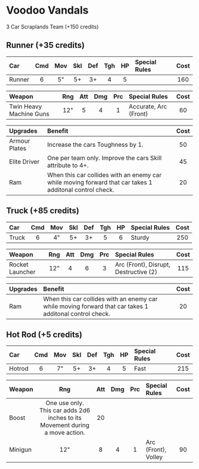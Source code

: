 # Voodoo Vandals

3 Car Scraplands Team (+150 credits)

## Runner (+35 credits)

| Car                | Cmd | Mov | Skl | Def | Tgh | HP  | Special Rules         | Cost   |
| :----------------- | :-: | :-: | :-: | :-: | :-: | :-: | :---------------------| :----: |
| Runner             |  6  |  5" |  5+ |  3+ |  4  |  5  |                       | 160    |

| Weapon                    | Rng | Att | Dmg | Prc | Special Rules                         | Cost   |
| :------------------------ | :-: | :-: | :-: | :-: | :------------------------------------ | :----: |
| Twin Heavy Machine Guns   | 12" | 5   |  4  |  1  | Accurate, Arc (Front)                 | 60     |

| Upgrades  | Benefit | Cost   |
| :-------- | :------ | :----: |
| Armour Plates | Increase the cars Toughness by 1. | 50 |
| Elite Driver | One per team only. Improve the cars Skill attribute to 4+. | 45 |
| Ram | When this car collides with an enemy car while moving forward that car takes 1 additonal control check. | 20 |

## Truck (+85 credits)

| Car                | Cmd | Mov | Skl | Def | Tgh | HP  | Special Rules         | Cost   |
| :----------------- | :-: | :-: | :-: | :-: | :-: | :-: | :---------------------| :----: |
| Truck              |  6  |  4" |  5+ |  3+ |  5  |  6  | Sturdy                | 250    |

| Weapon                    | Rng | Att | Dmg | Prc | Special Rules                         | Cost   |
| :------------------------ | :-: | :-: | :-: | :-: | :------------------------------------ | :----: |
| Rocket Launcher           | 12" | 4   |  6  |  3  | Arc (Front), Disrupt, Destructive (2) | 115    |

| Upgrades  | Benefit | Cost   |
| :-------- | :------ | :----: |
| Ram | When this car collides with an enemy car while moving forward that car takes 1 additonal control check. | 20 |

## Hot Rod (+5 credits)

| Car                | Cmd | Mov | Skl | Def | Tgh | HP  | Special Rules         | Cost   |
| :----------------- | :-: | :-: | :-: | :-: | :-: | :-: | :---------------------| :----: |
| Hotrod             |  6  |  7" |  5+ |  3+ |  4  |  5  | Fast                  | 215    |

| Weapon                    | Rng | Att | Dmg | Prc | Special Rules                         | Cost   |
| :------------------------ | :-: | :-: | :-: | :-: | :------------------------------------ | :----: |
| Boost | One use only. This car adds 2d6 inches to its Movement during a move action. | 20 |
| Minigun                   | 12" | 8   |  4  |  1  | Arc (Front), Volley                   | 90     |
